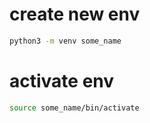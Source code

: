 # create new env

```bash
python3 -m venv some_name
```

# activate env

```bash
source some_name/bin/activate
```
